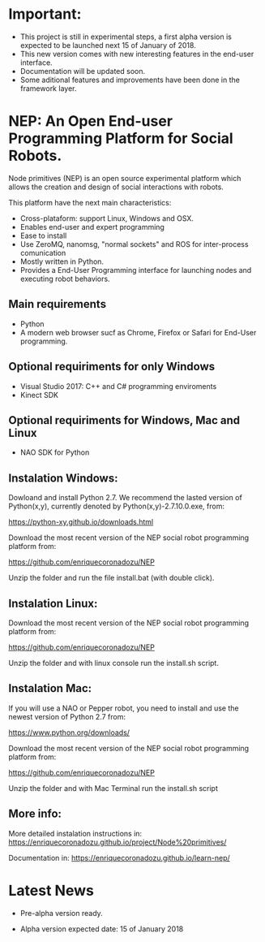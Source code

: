 # Important:

- This project is still in experimental steps, a first alpha version is expected to be launched next 15 of January of 2018.
- This new version comes with new interesting features in the end-user interface. 
- Documentation will be updated soon.
- Some aditional features and improvements have been done in the framework layer.

# NEP: An Open End-user Programming Platform for Social Robots.

Node primitives (NEP) is an open source experimental platform which allows the creation and design of social interactions with robots.

This platform have the next main characteristics:

- Cross-plataform: support Linux, Windows and OSX.
- Enables end-user and expert programming
- Ease to install
- Use ZeroMQ, nanomsg, "normal sockets" and ROS for inter-process comunication
- Mostly written in Python.
- Provides a End-User Programming interface for launching nodes and executing robot behaviors.


## Main requirements
- Python
- A modern web browser sucf as Chrome, Firefox or Safari for End-User programming.

## Optional requiriments for only Windows
- Visual Studio 2017: C++ and C# programming enviroments
- Kinect SDK

## Optional requiriments for Windows, Mac and Linux
- NAO SDK for Python

## Instalation Windows:
Dowloand and install Python 2.7. We recommend the lasted version of Python(x,y), currently denoted by Python(x,y)-2.7.10.0.exe, from:

https://python-xy.github.io/downloads.html


Download the most recent version of the NEP social robot programming platform from:

https://github.com/enriquecoronadozu/NEP

Unzip the folder and run the file install.bat (with double click).

## Instalation Linux:
Download the most recent version of the NEP social robot programming platform from:

https://github.com/enriquecoronadozu/NEP

Unzip the folder and with linux console run the install.sh script.


## Instalation Mac:
If you will use a NAO or Pepper robot, you need to install and use the newest version of Python 2.7 from:

https://www.python.org/downloads/

Download the most recent version of the NEP social robot programming platform from:

https://github.com/enriquecoronadozu/NEP

Unzip the folder and with Mac Terminal run the install.sh script

## More info:

More detailed instalation instructions in: https://enriquecoronadozu.github.io/project/Node%20primitives/

Documentation in: https://enriquecoronadozu.github.io/learn-nep/

# Latest News

- Pre-alpha version ready.

- Alpha version expected date: 15 of January 2018

